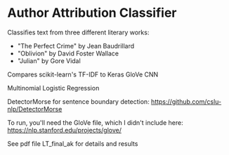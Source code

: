# Author Attribution Classifier
Classifies text from three different literary works:
- "The Perfect Crime" by Jean Baudrillard
- "Oblivion" by David Foster Wallace
- "Julian" by Gore Vidal

Compares scikit-learn's TF-IDF to Keras GloVe CNN

Multinomial Logistic Regression

DetectorMorse for sentence boundary detection:
https://github.com/cslu-nlp/DetectorMorse

To run, you'll need the GloVe file, which I didn't include here:
https://nlp.stanford.edu/projects/glove/

See pdf file LT_final_ak for details and results
